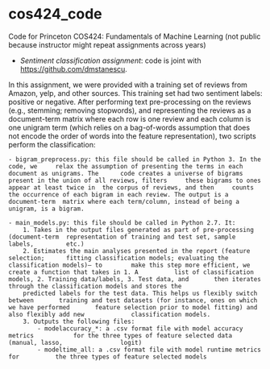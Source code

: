# cos424_code

Code for Princeton COS424: Fundamentals of Machine Learning (not public because instructor might repeat assignments across years)

- *Sentiment classification assignment*: code is joint with https://github.com/dmstanescu.

In this assignment, we were provided with a training set of reviews from Amazon, yelp, and other sources. This training set had two sentiment labels: positive or negative. After performing text pre-processing on the reviews (e.g., stemming; removing stopwords), and representing the reviews as a document-term matrix where each row is one review and each column is one unigram term (which relies on a bag-of-words assumption that does not encode the order of words into the feature representation), two scripts perform the classification:

	- bigram_preprocess.py: this file should be called in Python 3. In the code, we 	relax the assumption of presenting the terms in each document as unigrams. The 		code creates a universe of bigrams present in the union of all reviews, filters 	these bigrams to ones appear at least twice in 	the corpus of reviews, and then 	counts the occurrence of each bigram in each review. The output is a document-term 	matrix where each term/column, instead of being a unigram, is a bigram.

	- main_models.py: this file should be called in Python 2.7. It:
		1. Takes in the output files generated as part of pre-processing 			(document-term 	representation of training and test set, sample labels, 		etc.)
		2. Estimates the main analyses presented in the report (feature selection; 		fitting classification models; evaluating the classification models)— to 		make this step more efficient, we create a function that takes in 1. A 			list of classification models, 2. Training data/labels, 3. Test data, and 		then iterates through the classification models and stores the 
		predicted labels for the test data. This helps us flexibly switch between 		training and test datasets (for instance, ones on which we have performed 		feature selection prior to model fitting) and also flexibly add new 			classification models.
		3. Outputs the following files:
			- modelaccuracy_*: a .csv format file with model accuracy metrics 			for the three types of feature selected data (manual, lasso, 				logit)
			- modeltime_all: a .csv format file with model runtime metrics for 			the three types of feature selected models
	